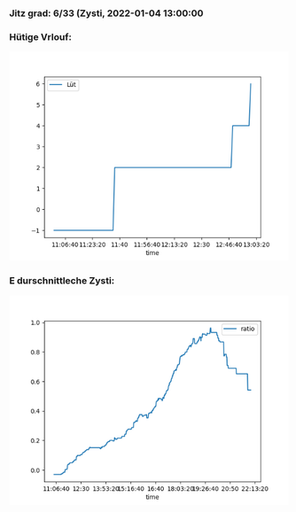 ### Jitz grad: 6/33 (Zysti, 2022-01-04 13:00:00

### Hütige Vrlouf:
![Graph](Today.png)

### E durschnittleche Zysti:
![Graph](Zysti.png)